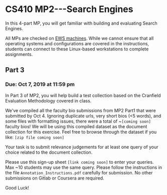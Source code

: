 # CS410 MP2---Search Engines

In this 4-part MP, you will get familiar with building and evaluating Search Engines.

All MPs are checked on [EWS machines](https://answers.uillinois.edu/illinois.engineering/page.php?id=81727).
While we cannot ensure that all operating systems and configurations are covered in the instructions, students can connect to these Linux-based workstations to complete assignments.

## Part 3

### Due: Oct 7, 2019 at 11:59 pm

In Part 3 of MP2, you will help build a test collection based on the Cranfield Evaluation Methodology covered in class.


We've compiled all the faculty bio submissions from MP2 Part1 that were submitted by Oct 4. 
Ignoring duplicate urls, very short bios (<5 words), and some files with formatting issues, there were a total of ~`[coming soon]` faculty bios!
We will be using this compiled dataset as the document collection for this exercise.
Feel free to browse through the dataset if you like: `[zip file coming soon]`


Your task is to submit relevance judgements for at least one query of your choice related to the document collection.

Please use this sign-up sheet `[link coming soon]` to enter your queries. Max ~10 students may use the same query.
Please follow the instructions in the file `Annotation_Instructions.pdf` carefully for submission.
No other submissions on Gitlab or Coursera are required.


Good Luck! 